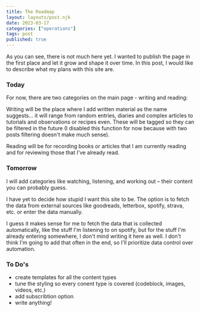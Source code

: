 ```yaml
---
title: The Roadmap
layout: layouts/post.njk
date: 2023-03-17
categories: ["operations"]
tags: post
published: true
---
```


As you can see, there is not much here yet. I wanted to publish the page in the first place and let it grow and shape it over time. In this post, I would like to describe what my plans with this site are.

### Today

For now, there are two categories on the main page - writing and reading: 

Writing will be the place where I add written material as the name suggests... it will range from random entries, diaries and complex articles to tutorials and observations or recipes even. These will be tagged so they can be filtered in the future (I disabled this function for now because with two posts filtering doesn't make much sense).

Reading will be for recording books or articles that I am currently reading and for reviewing those that I've already read.

### Tomorrow

I will add categories like watching, listening, and working out – their content you can probably guess.

I have yet to decide how stupid I want this site to be. The option is to fetch the data from external sources like goodreads, letterbox, spotify, strava, etc. or enter the data manually.

I guess it makes sense for me to fetch the data that is collected automatically, like the stuff I'm listening to on spotify, but for the stuff I'm already entering somewhere, I don't mind writing it here as well. I don't think I'm going to add that often in the end, so I'll prioritize data control over automation. 

### To Do's

- create templates for all the content types
- tune the styling so every conent type is covered (codeblock, images, videos, etc.)
- add subscribtion option
- write anything! 